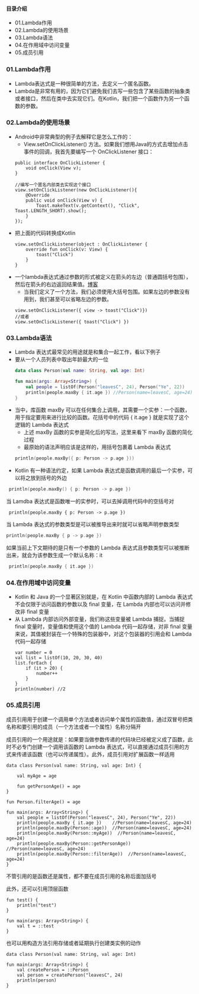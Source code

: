 #### 目录介绍
- 01.Lambda作用
- 02.Lambda的使用场景
- 03.Lambda语法
- 04.在作用域中访问变量
- 05.成员引用



### 01.Lambda作用
- Lambda表达式是一种很简单的方法，去定义一个匿名函数。
- Lambda是非常有用的，因为它们避免我们去写一些包含了某些函数的抽象类或者接口，然后在类中去实现它们。在Kotlin，我们把一个函数作为另一个函数的参数。


### 02.Lambda的使用场景
- Android中非常典型的例子去解释它是怎么工作的： 
    - View.setOnClickListener() 方法。如果我们想用Java的方式去增加点击事件的回调，我首先要编写一个 OnClickListener 接口：
    ```
    public interface OnClickListener {
        void onClick(View v);
    }
    
    //编写一个匿名内部类去实现这个接口
    view.setOnClickListener(new OnClickListener(){ 
        @Override 
        public void onClick(View v) { 
            Toast.makeText(v.getContext(), "Click", Toast.LENGTH_SHORT).show(); 
        } 
    });
    ```
- 把上面的代码转换成Kotlin
    ```
    view.setOnClickListener(object : OnClickListener {
        override fun onClick(v: View) {
            toast("Click")
        }
    }
    ```
- 一个lambda表达式通过参数的形式被定义在箭头的左边（普通圆括号包围），然后在箭头的右边返回结果值。[博客](https://github.com/yangchong211/YCBlogs)
    - 当我们定义了一个方法，我们必须使用大括号包围。如果左边的参数没有用到，我们甚至可以省略左边的参数。
    ```
    view.setOnClickListener({ view -> toast("Click")})
    //或者
    view.setOnClickListener({ toast("Click") })
    ```


### 03.Lambda语法
- Lambda 表达式最常见的用途就是和集合一起工作，看以下例子
- 要从一个人员列表中取出年龄最大的一位
    ```kotlin
    data class Person(val name: String, val age: Int)
    
    fun main(args: Array<String>) {
        val people = listOf(Person("leavesC", 24), Person("Ye", 22))
        println(people.maxBy { it.age }) //Person(name=leavesC, age=24)
    }
    ```
- 当中，库函数 maxBy 可以在任何集合上调用，其需要一个实参：一个函数，用于指定要用来进行比较的函数。花括号中的代码 { it.age } 就是实现了这个逻辑的 Lambda 表达式
    - 上述 maxBy 函数的实参是简化后的写法，这里来看下 maxBy 函数的简化过程
    - 最原始的语法声明应该是这样的，用括号包裹着 Lambda 表达式
    ```kotlin
    println(people.maxBy({ p: Person -> p.age }))
    ```
- Kotlin 有一种语法约定，如果 Lambda 表达式是函数调用的最后一个实参，可以将之放到括号的外边

```kotlin
 println(people.maxBy() { p: Person -> p.age })
```

当 Lamdba 表达式是函数唯一的实参时，可以去掉调用代码中的空括号对

```
 println(people.maxBy { p: Person -> p.age })
```

当 Lambda 表达式的参数类型是可以被推导出来时就可以省略声明参数类型

```kotlin
println(people.maxBy { p -> p.age })
```

如果当前上下文期待的是只有一个参数的 Lambda 表达式且参数类型可以被推断出来，就会为该参数生成一个默认名称：it

```kotlin
 println(people.maxBy { it.age })
```





### 04.在作用域中访问变量
- Kotlin 和 Java 的一个显著区别就是，在 Kotlin 中函数内部的 Lambda 表达式不会仅限于访问函数的参数以及 final 变量，在 Lambda 内部也可以访问并修改非 final 变量
- 从 Lambda 内部访问外部变量，我们称这些变量被 Lambda 捕捉。当捕捉 final 变量时，变量值和使用这个值的 Lambda 代码一起存储，对非 final 变量来说，其值被封装在一个特殊的包装器中，对这个包装器的引用会和 Lambda 代码一起存储
    ```
    var number = 0
    val list = listOf(10, 20, 30, 40)
    list.forEach {
        if (it > 20) {
            number++
        }
    }
    println(number) //2
    ```



### 05.成员引用

成员引用用于创建一个调用单个方法或者访问单个属性的函数值，通过双冒号把类名称和要引用的成员（一个方法或者一个属性）名称分隔开

成员引用的一个用途就是：如果要当做参数传递的代码块已经被定义成了函数，此时不必专门创建一个调用该函数的 Lambda 表达式，可以直接通过成员引用的方式来传递该函数（也可以传递属性）。此外，成员引用对扩展函数一样适用

```
data class Person(val name: String, val age: Int) {

    val myAge = age

    fun getPersonAge() = age
}

fun Person.filterAge() = age

fun main(args: Array<String>) {
    val people = listOf(Person("leavesC", 24), Person("Ye", 22))
    println(people.maxBy { it.age })    //Person(name=leavesC, age=24)
    println(people.maxBy(Person::age))  //Person(name=leavesC, age=24)
    println(people.maxBy(Person::myAge))  //Person(name=leavesC, age=24)
    println(people.maxBy(Person::getPersonAge))  //Person(name=leavesC, age=24)
    println(people.maxBy(Person::filterAge))  //Person(name=leavesC, age=24)
}
```

不管引用的是函数还是属性，都不要在成员引用的名称后面加括号

此外，还可以引用顶层函数

```
fun test() {
    println("test")
}

fun main(args: Array<String>) {
    val t = ::test
}
```

也可以用构造方法引用存储或者延期执行创建类实例的动作

```
data class Person(val name: String, val age: Int)

fun main(args: Array<String>) {
    val createPerson = ::Person
    val person = createPerson("leavesC", 24)
    println(person)
}
```

